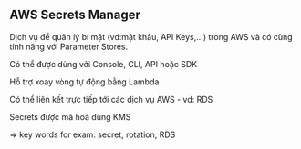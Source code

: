 ## AWS Secrets Manager

Dịch vụ để quản lý bí mật (vd:mật khẩu, API Keys,...) trong AWS và có cùng tính năng với Parameter Stores. 

Có thể được dùng vởi Console, CLI, API hoặc SDK 

Hỗ trợ xoay vòng tự động bằng Lambda

Có thể liên kết trực tiếp tới các dịch vụ AWS - vd: RDS

Secrets được mã hoá dùng KMS

=> key words for exam: secret, rotation, RDS
